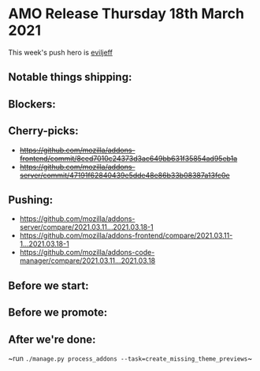 # AMO Release Thursday 18th March 2021

This week's push hero is [eviljeff](https://github.com/eviljeff)

## Notable things shipping:

## Blockers:

## Cherry-picks:

- ~~https://github.com/mozilla/addons-frontend/commit/8ced7010c24373d3ac649bb631f35854ad95eb1a~~
- ~~https://github.com/mozilla/addons-server/commit/47191f62840439e5dde48e86b33b08387a13fc0e~~

## Pushing:

- https://github.com/mozilla/addons-server/compare/2021.03.11...2021.03.18-1
- https://github.com/mozilla/addons-frontend/compare/2021.03.11-1...2021.03.18-1
- https://github.com/mozilla/addons-code-manager/compare/2021.03.11...2021.03.18

## Before we start:

## Before we promote:

## After we're done:
  ~run `./manage.py process_addons --task=create_missing_theme_previews`~
